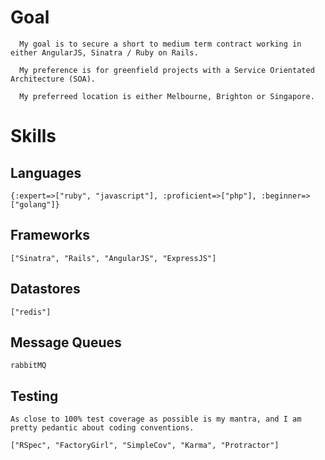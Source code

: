 # Goal
      My goal is to secure a short to medium term contract working in either AngularJS, Sinatra / Ruby on Rails.

      My preference is for greenfield projects with a Service Orientated Architecture (SOA).

      My preferreed location is either Melbourne, Brighton or Singapore.


# Skills
## Languages
`{:expert=>["ruby", "javascript"], :proficient=>["php"], :beginner=>["golang"]}`

## Frameworks
`["Sinatra", "Rails", "AngularJS", "ExpressJS"]`

## Datastores
`["redis"]`

## Message Queues
`rabbitMQ`

## Testing
`As close to 100% test coverage as possible is my mantra, and I am pretty pedantic about coding conventions.`

`["RSpec", "FactoryGirl", "SimpleCov", "Karma", "Protractor"]`
